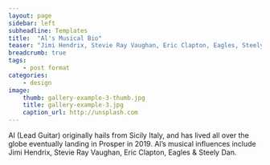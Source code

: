 ```yaml
---
layout: page
sidebar: left
subheadline: Templates
title:  "Al's Musical Bio"
teaser: "Jimi Hendrix, Stevie Ray Vaughan, Eric Clapton, Eagles, Steely Dan."
breadcrumb: true
tags:
    - post format
categories:
    - design
image:
    thumb: gallery-example-3-thumb.jpg
    title: gallery-example-3.jpg
    caption_url: http://unsplash.com
---
```


Al (Lead Guitar) originally hails from Sicily Italy, and has lived all over the globe eventually landing in Prosper in 2019. Al’s musical influences include Jimi Hendrix, Stevie Ray Vaughan, Eric Clapton, Eagles & Steely Dan.
